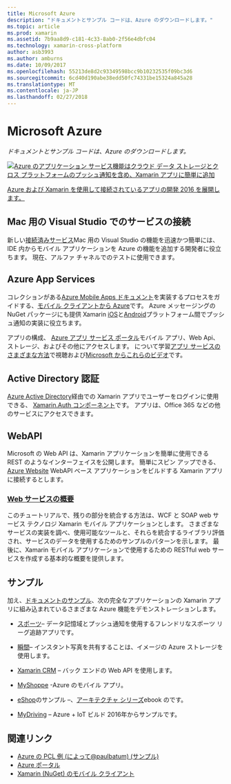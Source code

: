 ```yaml
---
title: Microsoft Azure
description: "ドキュメントとサンプル コードは、Azure のダウンロードします。"
ms.topic: article
ms.prod: xamarin
ms.assetid: 7b9aa8d9-c181-4c33-8ab0-2f56e4dbfc04
ms.technology: xamarin-cross-platform
author: asb3993
ms.author: amburns
ms.date: 10/09/2017
ms.openlocfilehash: 55213de8d2c93349598bcc9b10232535f09bc3d6
ms.sourcegitcommit: 6cd40d190abe38edd50fc74331be15324a845a28
ms.translationtype: MT
ms.contentlocale: ja-JP
ms.lasthandoff: 02/27/2018
---
```

# <a name="microsoft-azure"></a>Microsoft Azure

_ドキュメントとサンプル コードは、Azure のダウンロードします。_

[ ![](images/evolve-mikej-azure-sml.png "Azure のアプリケーション サービス機能はクラウド データ ストレージとクロス プラットフォームのプッシュ通知を含め、Xamarin アプリに簡単に追加")](https://evolve.xamarin.com/session/56ec886fde91c6253c277bc6)

[Azure および Xamarin を使用して接続されているアプリの開発 2016 を展開します。](https://evolve.xamarin.com/session/56ec886fde91c6253c277bc6)

## <a name="connected-services-in-visual-studio-for-mac"></a>Mac 用の Visual Studio でのサービスの接続

新しい[接続済みサービス](connected-services.md)Mac 用の Visual Studio の機能を迅速かつ簡単には、IDE 内からモバイル アプリケーションを Azure の機能を追加する開発者に役立ちます。 現在、アルファ チャネルでのテストに使用できます。


## <a name="azure-app-services"></a>Azure App Services

コレクションがある[Azure Mobile Apps ドキュメント](~/cross-platform/data-cloud/mobile-apps.md)を実装するプロセスをガイドする、[モバイル クライアントから Azure](https://www.nuget.org/packages/Microsoft.Azure.Mobile.Client/)です。
Azure メッセージングの NuGet パッケージにも提供 Xamarin [iOS](https://www.nuget.org/packages/Xamarin.Azure.NotificationHubs.iOS/)と[Android](https://www.nuget.org/packages/Xamarin.Azure.NotificationHubs.Android/)プラットフォーム間でプッシュ通知の実装に役立ちます。

アプリの構成、 [Azure アプリ サービス ポータル](https://portal.azure.com/)モバイル アプリ、Web Api、ストレージ、およびその他にアクセスします。 について学習[アプリ サービスのさまざまな方法](http://azure.microsoft.com/en-us/updates/whats-new-with-azure-app-service/)で視聴および[Microsoft からこれらのビデオ](http://azure.microsoft.com/en-us/campaigns/azure-march-announcement/)です。

## <a name="active-directory-authentication"></a>Active Directory 認証

[Azure Active Directory](~/cross-platform/data-cloud/active-directory/index.md)経由での Xamarin アプリでユーザーをログインに使用できる、 [Xamarin.Auth コンポーネント](https://www.nuget.org/packages/Xamarin.Auth/)です。
アプリは、Office 365 などの他のサービスにアクセスできます。

## <a name="webapi"></a>WebAPI

Microsoft の Web API は、Xamarin アプリケーションを簡単に使用できる REST のようなインターフェイスを公開します。
簡単にスピン アップできる、 [Azure Website](https://trywebsites.azurewebsites.net/) WebAPI ベース アプリケーションをビルドする Xamarin アプリに接続するとします。


###  <a name="introduction-to-web-servicescross-platformdata-cloudweb-servicesindexmd"></a>[Web サービスの概要](~/cross-platform/data-cloud/web-services/index.md)

このチュートリアルで、残りの部分を統合する方法は、WCF と SOAP web サービス テクノロジ Xamarin モバイル アプリケーションとします。 さまざまなサービスの実装を調べ、使用可能なツールと、それらを統合するライブラリ評価され、サービスのデータを使用するためのサンプルのパターンを示します。 最後に、Xamarin モバイル アプリケーションで使用するための RESTful web サービスを作成する基本的な概要を提供します。

## <a name="samples"></a>サンプル

加え、[ドキュメントのサンプル](https://github.com/xamarin/mobile-samples/tree/master/Azure)、次の完全なアプリケーションの Xamarin アプリに組み込まれているさまざまな Azure 機能をデモンストレーションします。

- [スポーツ](https://github.com/xamarin/Sport)– データ記憶域とプッシュ通知を使用するフレンドリなスポーツ リーグ追跡アプリです。
- [瞬間](https://github.com/pierceboggan/Moments)– インスタント写真を共有することは、イメージの Azure ストレージを使用します。
- [Xamarin CRM](https://github.com/xamarin/app-crm) – バック エンドの Web API を使用します。
- [MyShoppe](https://github.com/jamesmontemagno/MyShoppe) -Azure のモバイル アプリ。

- [eShop](https://github.com/dotnet-architecture/eShopOnContainers)のサンプル –、[アーキテクチャ シリーズ](https://www.microsoft.com/net/learn/architecture)ebook のです。
- [MyDriving](https://azure.microsoft.com/en-us/campaigns/mydriving/) – Azure + IoT ビルド 2016年からサンプルです。


## <a name="related-links"></a>関連リンク

- [Azure の PCL 例 (によって@paulbatum) (サンプル)](https://github.com/paulbatum/mobile-services-xamarin-pcl)
- [Azure ポータル](http://azure.microsoft.com/)
- [Xamarin (NuGet) のモバイル クライアント](https://www.nuget.org/packages/Microsoft.Azure.Mobile.Client/)
